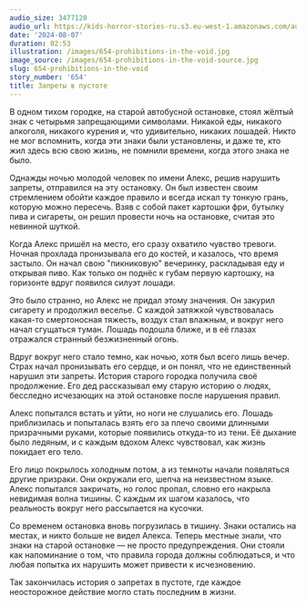 ```yaml
---
audio_size: 3477120
audio_url: https://kids-horror-stories-ru.s3.eu-west-1.amazonaws.com/audio/654-prohibitions-in-the-void.mp3
date: '2024-08-07'
duration: 02:53
illustration: /images/654-prohibitions-in-the-void.jpg
image_source: /images/654-prohibitions-in-the-void-source.jpg
slug: 654-prohibitions-in-the-void
story_number: '654'
title: Запреты в пустоте
---
```


В одном тихом городке, на старой автобусной остановке, стоял жёлтый знак с четырьмя запрещающими символами. Никакой еды, никакого алкоголя, никакого курения и, что удивительно, никаких лошадей. Никто не мог вспомнить, когда эти знаки были установлены, и даже те, кто жил здесь всю свою жизнь, не помнили времени, когда этого знака не было.

Однажды ночью молодой человек по имени Алекс, решив нарушить запреты, отправился на эту остановку. Он был известен своим стремлением обойти каждое правило и всегда искал ту тонкую грань, которую можно пересечь. Взяв с собой пакет картошки фри, бутылку пива и сигареты, он решил провести ночь на остановке, считая это невинной шуткой.

Когда Алекс пришёл на место, его сразу охватило чувство тревоги. Ночная прохлада пронизывала его до костей, и казалось, что время застыло. Он начал свою "пикниковую" вечеринку, раскладывая еду и открывая пиво. Как только он поднёс к губам первую картошку, на горизонте вдруг появился силуэт лошади.

Это было странно, но Алекс не придал этому значения. Он закурил сигарету и продолжил веселье. С каждой затяжкой чувствовалась какая-то смертоносная тяжесть, воздух стал влажным, и вокруг него начал сгущаться туман. Лошадь подошла ближе, и в её глазах отражался странный безжизненный огонь.

Вдруг вокруг него стало темно, как ночью, хотя был всего лишь вечер. Страх начал пронизывать его сердце, и он понял, что не единственный нарушил эти запреты. История старого городка получила своё продолжение. Его дед рассказывал ему старую историю о людях, бесследно исчезающих на этой остановке после нарушения правил.

Алекс попытался встать и уйти, но ноги не слушались его. Лошадь приблизилась и попыталась взять его за плечо своими длинными призрачными руками, которые появились откуда-то из тени. Её дыхание было ледяным, и с каждым вдохом Алекс чувствовал, как жизнь покидает его тело.

Его лицо покрылось холодным потом, а из темноты начали появляться другие призраки. Они окружали его, шепча на неизвестном языке. Алекс попытался закричать, но голос пропал, словно его накрыла невидимая волна тишины. С каждым их шагом казалось, что реальность вокруг него рассыпается на кусочки.

Со временем остановка вновь погрузилась в тишину. Знаки остались на местах, и никто больше не видел Алекса. Теперь местные знали, что знаки на старой остановке — не просто предупреждения. Они стояли как напоминание о том, что правила города должны соблюдаться, и что любая попытка их нарушить может привести к исчезновению.

Так закончилась история о запретах в пустоте, где каждое неосторожное действие могло стать последним в жизни.